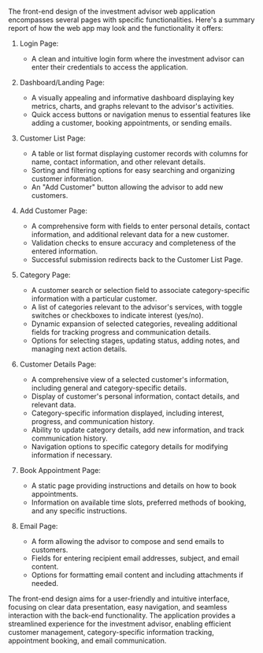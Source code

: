 The front-end design of the investment advisor web application encompasses several pages with specific functionalities. Here's a summary report of how the web app may look and the functionality it offers:

1. Login Page:
   - A clean and intuitive login form where the investment advisor can enter their credentials to access the application.

2. Dashboard/Landing Page:
   - A visually appealing and informative dashboard displaying key metrics, charts, and graphs relevant to the advisor's activities.
   - Quick access buttons or navigation menus to essential features like adding a customer, booking appointments, or sending emails.

3. Customer List Page:
   - A table or list format displaying customer records with columns for name, contact information, and other relevant details.
   - Sorting and filtering options for easy searching and organizing customer information.
   - An "Add Customer" button allowing the advisor to add new customers.

4. Add Customer Page:
   - A comprehensive form with fields to enter personal details, contact information, and additional relevant data for a new customer.
   - Validation checks to ensure accuracy and completeness of the entered information.
   - Successful submission redirects back to the Customer List Page.

5. Category Page:
   - A customer search or selection field to associate category-specific information with a particular customer.
   - A list of categories relevant to the advisor's services, with toggle switches or checkboxes to indicate interest (yes/no).
   - Dynamic expansion of selected categories, revealing additional fields for tracking progress and communication details.
   - Options for selecting stages, updating status, adding notes, and managing next action details.

6. Customer Details Page:
   - A comprehensive view of a selected customer's information, including general and category-specific details.
   - Display of customer's personal information, contact details, and relevant data.
   - Category-specific information displayed, including interest, progress, and communication history.
   - Ability to update category details, add new information, and track communication history.
   - Navigation options to specific category details for modifying information if necessary.

7. Book Appointment Page:
   - A static page providing instructions and details on how to book appointments.
   - Information on available time slots, preferred methods of booking, and any specific instructions.

8. Email Page:
   - A form allowing the advisor to compose and send emails to customers.
   - Fields for entering recipient email addresses, subject, and email content.
   - Options for formatting email content and including attachments if needed.

The front-end design aims for a user-friendly and intuitive interface, focusing on clear data presentation, easy navigation, and seamless interaction with the back-end functionality. The application provides a streamlined experience for the investment advisor, enabling efficient customer management, category-specific information tracking, appointment booking, and email communication.
